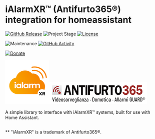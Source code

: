 # iAlarmXR&trade; (Antifurto365&reg;) integration for homeassistant

[![GitHub Release][releases-shield]][releases]
![Project Stage][project-stage-shield]
[![License][license-shield]](LICENSE.md)

![Maintenance][maintenance-shield]
[![GitHub Activity][commits-shield]][commits]

[![Donate](https://img.shields.io/badge/donate-BuyMeCoffee-yellow.svg)](https://www.buymeacoffee.com/bigmoby)

![IALARMXR_LOGO](ialarmxr_logo.png)![ANTIFURTO365_LOGO](antifurto365_logo.png) 

A simple library to interface with iAlarmXR&trade; systems, built for use with Home Assistant.

##
** "iAlarmXR" is a trademark of Antifurto365&reg;.

[releases-shield]: https://img.shields.io/github/release/bigmoby/pyialarmxr.svg
[releases]: https://github.com/bigmoby/pyialarmxr/releases
[project-stage-shield]: https://img.shields.io/badge/project%20stage-production%20ready-brightgreen.svg
[license-shield]: https://img.shields.io/github/license/bigmoby/pyialarmxr
[maintenance-shield]: https://img.shields.io/maintenance/yes/2022.svg
[commits-shield]: https://img.shields.io/github/commit-activity/y/bigmoby/pyialarmxr.svg
[commits]: https://img.shields.io/github/commits/bigmoby/pyialarmxr